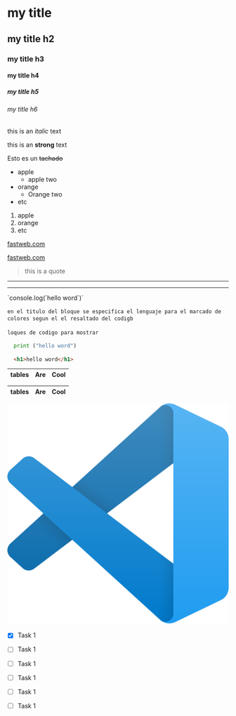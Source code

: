 <!-- HEADINGS -->

# my title
## my title h2
### my title h3
#### my title h4
##### my title h5
###### my title h6

<!-- texto en italica-->
this is an *italic* text

<!-- texto en strong-->

this is an **strong** text

<!-- texto en tachado striketrough-->

Esto es un ~~tachado~~


<!-- Unorder list-->

* apple
    * apple two
* orange
    * Orange two
* etc

<!-- Order list-->

1. apple
2. orange
3. etc

[fastweb.com](https://www.fastweb.com)

[fastweb.com](https://www.fastweb.com "custom title") 

> this is a quote

___
---

´console.log(´hello word´)´


```
en el titulo del bloque se especifica el lenguaje para el marcado de colores segun el el resaltado del codigb

loques de codigo para mostrar

```
```python
  print ("hello word")
```

```html
  <h1>hello word</h1>
```


|tables |Are     |Cool   |
|-------|--------|-------|

|tables |Are     |Cool   |
|-------|--------|-------|
    



![Visual studio code logo](vscode.png "VSCODE LOGO")


<!-- GITHUB MARKDOWN -->
* [x] Task 1
* [ ] Task 1
* [ ] Task 1
* [ ] Task 1
* [ ] Task 1
* [ ] Task 1

 

